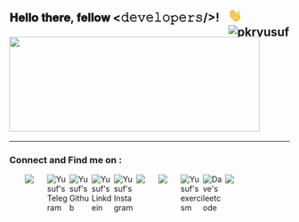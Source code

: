    
<div>
  <h2> 𝐇𝐞𝐥𝐥𝐨 𝐭𝐡𝐞𝐫𝐞, 𝐟𝐞𝐥𝐥𝐨𝐰 <𝚍𝚎𝚟𝚎𝚕𝚘𝚙𝚎𝚛𝚜/>! &nbsp; <img src="https://github.com/pkryusuf/pkryusuf/blob/main/hi.gif" width="25px">&nbsp;&nbsp;&nbsp;&nbsp;&nbsp;&nbsp; <img align = "right" width="110" height="21" src ="https://komarev.com/ghpvc/?username=your-github-pkryusuf" alt="pkryusuf Profile Views"/></h2>
</div>

<div class='pull-right'>
   <img width=450 height=170 src="https://github-readme-stats.vercel.app/api?username=pkryusuf&show_icons=true&hide=contribs&theme=github_dark")/>
</div>

---

### 


### Connect and Find me on :

<a href="mailto:25burak25@gmail.com" >
  <img width="40px" align="left" style="margin-left:2.0em" src="https://img.icons8.com/color/48/4a90e2/gmail.png"/>
  <a/>
  
<a href="https://t.me/pkryusuf">
  <img align="left" alt="Yusuf's Telegram" width="40px" src="https://web.telegram.org/img/logo_share.png" />
</a> 
  
<a href="https://github.com/pkryusuf">
  <img align="left" alt="Yusuf's Github" width="40px" src="https://upload.wikimedia.org/wikipedia/commons/thumb/a/ae/Github-desktop-logo-symbol.svg/1024px-Github-desktop-logo-symbol.svg.png" />
</a>

<a href="https://linkedin.com/in/pkryusuf/">
  <img align="left" alt="Yusuf's Linkdein" width="40px" src="https://cdn3.iconfinder.com/data/icons/inficons/512/linkedin.png" />
</a>
  
<a href="https://instagram.com/pkryusuf/">
  <img align="left" alt="Yusuf's Instagram" width="40px" src="https://upload.wikimedia.org/wikipedia/commons/thumb/a/a5/Instagram_icon.png/600px-Instagram_icon.png" />
</a>  
  

  
[<img width="40px" align="left" src="https://encrypted-tbn0.gstatic.com/images?q=tbn:ANd9GcRNPwFE-CgNd8TRWnp1WYBYHkLbZSMdIG4olQ&usqp=CAU"/>][Hackerrank]
  
[<img width="40px" align="left" src="https://cloud.githubusercontent.com/assets/2475572/4743290/2dcf20cc-5a26-11e4-89fb-62b861e5b29c.png"/>][Codewars]






[Hackerrank]: https://www.hackerrank.com/pkryusuf
[Codewars]: https://www.codewars.com/users/pkryusuf
[StackOverflow]: https://stackoverflow.com/users/16762313/yusuf-burak-peker


<a href="https://exercism.io/profiles/pkryusuf">
  <img align="left" alt="Yusuf's exercism " width="40px" src="https://masonliu.gallerycdn.vsassets.io/extensions/masonliu/exercism/1.17.0/1586192511972/Microsoft.VisualStudio.Services.Icons.Default" />
</a>



<a href="https://leetcode.com/pkryusuf/">
  <img align="left" alt="Dave's leetcode " width="40px" src="https://leetcode.com/static/images/LeetCode_logo_rvs.png" />
</a>

[<img width="40px" align="left" src="https://img.icons8.com/color/48/000000/stackoverflow.png"/>][StackOverflow]  
